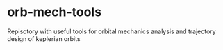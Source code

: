 # orb-mech-tools
Repisotory with useful tools for orbital mechanics analysis and trajectory design of keplerian orbits 
